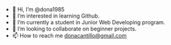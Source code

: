 - 👋 Hi, I’m @dona1985
- 👀 I’m interested in learning Github.
- 🌱 I’m currently a student in Junior Web Developing program.
- 💞️ I’m looking to collaborate on beginner projects.
- 📫 How to reach me donacantillo@gmail.com

<!---
dona1985/dona1985 is a ✨ special ✨ repository because its `README.md` (this file) appears on your GitHub profile.
You can click the Preview link to take a look at your changes.
--->
